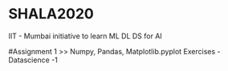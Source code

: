 # SHALA2020
 IIT - Mumbai initiative to learn ML DL DS for AI
 
 #Assignment 1 >> Numpy, Pandas, Matplotlib.pyplot Exercises - Datascience -1
